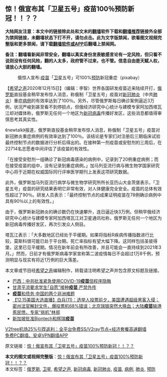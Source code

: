  <h2>惊！俄宣布其「卫星五号」疫苗100％预防新冠！！？？</h2> <p class="notice"><b>大陆网友注意：本文中的链接除此处和文末的<a href="https://github.com/bannedbook/fanqiang" >翻墙</a>软件下载和<a href="https://github.com/killgcd/justmysocks/blob/master/README.md">翻墙推荐</a>链接外全部为禁网链接，未翻墙状态下打不开，请勿点击。此为文字版禁闻，欲看图文视频完整版和更多禁闻，请下载<a href="https://github.com/bannedbook/fanqiang">翻墙软件或APP</a>后翻墙上禁闻网。</p><p>备注：翻墙看新闻非常安全，翻墙以真实身份发表敏感言论有一定风险，但只看不说则没有任何风险，翻的人太多，政府管不过来，也不管。信息自由是天赋人权，请放心大胆的翻墙。</b></p>  <div class="entry"> <figure><figcaption>俄惊人宣布:<a href="https://www.bannedbook.org/bnews/tag/%e7%96%ab%e8%8b%97/" class="st_tag internal_tag" rel="tag" title="标签 疫苗 下的日志">疫苗</a>「<a href="https://www.bannedbook.org/bnews/tag/%e5%8d%ab%e6%98%9f/" class="st_tag internal_tag" rel="tag" title="标签 卫星 下的日志">卫星</a>五号」可100%<a href="https://www.bannedbook.org/bnews/tag/%E9%A2%84%E9%98%B2/" class="st_tag internal_tag" rel="tag" title="标签 预防 下的日志">预防</a>新冠重症（pixabay）</figcaption></figure> <p>【<span class='wp_keywordlink_affiliate'><a href="https://www.soundofhope.org" title="希望之声" target="_blank">希望之声</a></span>2020年12月15日】（编辑：李智）世界各国研发疫苗近来陆续开打，<a href="https://www.bannedbook.org/bnews/tag/%e4%bf%84%e7%bd%97%e6%96%af/" class="st_tag internal_tag" rel="tag" title="标签 俄罗斯 下的日志">俄罗斯</a>直投基金稍早发布惊人消息，称俄制「卫星五号」疫苗对<a href="https://www.bannedbook.org/bnews/tag/%e6%96%b0%e5%86%a0%e8%82%ba%e7%82%8e/" class="st_tag internal_tag" rel="tag" title="标签 新冠肺炎 下的日志">新冠肺炎</a>（中共<a href="https://www.bannedbook.org/bnews/tag/%e8%82%ba%e7%82%8e/" class="st_tag internal_tag" rel="tag" title="标签 肺炎 下的日志">肺炎</a>）重症<a href="https://www.bannedbook.org/bnews/tag/%E7%97%85%E4%BE%8B/" class="st_tag internal_tag" rel="tag" title="标签 病例 下的日志">病例</a>的有效率达到了100％。另外，尽管俄罗斯每日确诊案例逼近3万例，状况严峻到甚至看不到停损点，但俄经济研究中心统计与建模专家阿加西塔瓦江却对媒体称，俄罗斯无任何一个地区为<a href="https://www.bannedbook.org/bnews/tag/%e6%96%b0%e5%86%a0%e7%97%85%e6%af%92/" class="st_tag internal_tag" rel="tag" title="标签 新冠病毒 下的日志">新冠病毒</a>传播好发区，这些消息都值得审慎思考其真实性。</p> <p>《newtalk》报道，俄罗斯直投基金稍早发布惊人消息，称俄制「卫星五号」疫苗对新冠肺炎重症病例的有效率达到了100％。该结论是专家们对注册后三期临床试验最终控制节点的数据进行分析后得出的。在接种第一剂疫苗或安慰剂的三周后，在22714名志愿者中间评估了该疫苗的有效性。</p>  <p>「在接受安慰剂一组确诊了新冠病毒感染的病例中，记录到了20例重症病例；而在接受疫苗的组中，没有记录到重症病例。」加马列亚流行病与微生物学国家研究中心将于近期在权威国际同行评审医学期刊上发表这项研究数据。</p> <p>此外，俄罗斯加马列亚流行病学与微生物学研究所所长亚历山大金茨堡表示，「卫星五号」疫苗的研究结果表明它非常有效，对人体健康完全安全。疫苗的总体有效性超过了90％。研发人员表示：「最终控制节点的成果证明疫苗在78例确诊病例中具有90％以上的有效性。」</p>  <p>由于，俄罗斯新冠肺炎的确诊数仍在快速攀升，连日逼近快3万例，但稍早俄经济研究中心统计与建模专家阿加西塔瓦江对卫星通讯社称，俄罗斯无任何一个地区为新冠病毒传播好发区，再次引发众人侧目。</p> <p>塔瓦江表示：「大多数地区已经处于平缓期。如果将指标R疾病传播指数进行比较，莫斯科很可能已处于平台期。死亡率指标有望大幅下降。这同样包括圣彼得堡，这里已见平缓期。情况在新年前会有所改善，并且可能会一直持续到2021年3月。」然而，日前才有俄罗斯病毒学家宣称第二波疫情每日不会超过1万8千例，预测明显与现实有将近1万例的巨大落差。</p>  <p>本文章或节目经<a href="https://www.bannedbook.org/bnews/tag/%e5%b8%8c%e6%9c%9b%e4%b9%8b%e5%a3%b0/" class="st_tag internal_tag" rel="tag" title="标签 希望之声 下的日志">希望之声</a>编辑制作，转载请注明希望之声并包含原文标题及链接。</p> <ul class='op-related-articles' title='相关阅读'> <li><a href='https://www.bannedbook.org/bnews/comments/20201215/1448271.html' target='_blank'>巴西：中共批准紧急使用COVID-19<b>疫苗</b>但程序隐晦</a></li> <li><a href='https://www.bannedbook.org/bnews/bannedvideo/20201215/1448266.html' target='_blank'>甘肃平凉要求学生｢自愿”接种<b>疫苗</b> 严禁外传</a></li> <li><a href='https://www.bannedbook.org/bnews/baitai/20201215/1448211.html' target='_blank'><b>疫苗</b>和债务 中国的两个非洲难题</a></li> <li><a href='https://www.bannedbook.org/bnews/bannedvideo/20201215/1448170.html' target='_blank'>【12.15美国大选直播】白兵(11)：选举人投票前夕，美国遭遇超级黑客入侵；密州法官解封文件，爆投票机68%错误；北京瑞银突然大换血；大陆<b>疫苗</b>输港惹民愤，专家“挑机”林郑</a></li> <li><a href='https://www.bannedbook.org/bnews/baitai/20201215/1448135.html' target='_blank'>新加坡批准Biontech和辉瑞<b>疫苗</b></a></li> </ul> <p class="texttj"> <a href="https://github.com/bannedbook/fanqiang/wiki/V2ray%E6%9C%BA%E5%9C%BA" target="_blank">V2free机场25%引荐返利：全平台免费SS/V2ray节点+经济套餐高速翻墙</a><br/> <a href="https://github.com/bannedbook/fanqiang/wiki/%E7%A6%81%E9%97%BB%E7%BD%91%E5%AE%89%E5%8D%93%E7%BF%BB%E5%A2%99%E6%96%B0%E9%97%BBAPP" target="_blank">免费PC翻墙、安卓VPN翻墙APP</a></p><p>原文链接：<a class="src_link"  href="https://www.soundofhope.org/post/453808" target="_blank">惊！俄宣布其「卫星五号」疫苗100%预防新冠！！？？</a></p><a name='sharetosocial'></a>       <div><b>本文的图文或视频完整版</b>：<a href='https://www.bannedbook.org/bnews/comments/20201215/1448280.html'>惊！俄宣布其「卫星五号」疫苗100%预防新冠！！？？</a></div>  </div><!--END ENTRY--> <div class="postfooter"> <div>本文标签：<a href="https://www.bannedbook.org/bnews/tag/%e4%bf%84%e7%bd%97%e6%96%af/" rel="tag">俄罗斯</a>, <a href="https://www.bannedbook.org/bnews/tag/%e5%8d%ab%e6%98%9f/" rel="tag">卫星</a>, <a href="https://www.bannedbook.org/bnews/tag/%e5%b8%8c%e6%9c%9b%e4%b9%8b%e5%a3%b0/" rel="tag">希望之声</a>, <a href="https://www.bannedbook.org/bnews/tag/%e6%96%b0%e5%86%a0%e7%97%85%e6%af%92/" rel="tag">新冠病毒</a>, <a href="https://www.bannedbook.org/bnews/tag/%e6%96%b0%e5%86%a0%e8%82%ba%e7%82%8e/" rel="tag">新冠肺炎</a>, <a href="https://www.bannedbook.org/bnews/tag/%e7%96%ab%e8%8b%97/" rel="tag">疫苗</a>, <a href="https://www.bannedbook.org/bnews/tag/%E7%97%85%E4%BE%8B/" rel="tag">病例</a>, <a href="https://www.bannedbook.org/bnews/tag/%e8%82%ba%e7%82%8e/" rel="tag">肺炎</a>, <a href="https://www.bannedbook.org/bnews/tag/%E9%A2%84%E9%98%B2/" rel="tag">预防</a></div>  </div><!--END POSTFOOTER--> 